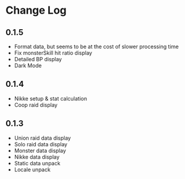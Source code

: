 # Change Log

## 0.1.5
- Format data, but seems to be at the cost of slower processing time
- Fix monsterSkill hit ratio display
- Detailed BP display
- Dark Mode

## 0.1.4
- Nikke setup & stat calculation
- Coop raid display

## 0.1.3
- Union raid data display
- Solo raid data display
- Monster data display
- Nikke data display
- Static data unpack
- Locale unpack